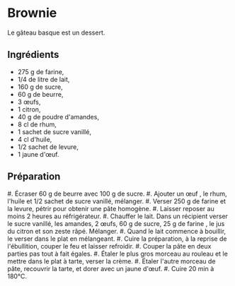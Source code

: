 # Brownie

Le gâteau basque est un dessert.

## Ingrédients

- 275 g de farine,
- 1/4 de litre de lait,
- 160 g de sucre,
- 60 g de beurre,
- 3 œufs,
- 1 citron,
- 40 g de poudre d'amandes,
- 8 cl de rhum,
- 1 sachet de sucre vanillé,
- 4 cl d'huile,
- 1/2 sachet de levure,
- 1 jaune d'œuf.

## Préparation

#. Écraser 60 g de beurre avec 100 g de sucre.
#. Ajouter un œuf , le rhum, l'huile et 1/2 sachet de sucre vanillé, mélanger.
#. Verser 250 g de farine et la levure, pétrir pour obtenir une pâte homogène.
#. Laisser reposer au moins 2 heures au réfrigérateur.
#. Chauffer le lait. Dans un récipient verser le sucre vanillé, les amandes, 2 œufs, 60 g de sucre, 25 g de farine , le jus du citron et son zeste râpé. Mélanger.
#. Quand le lait commence à bouillir, le verser dans le plat en mélangeant.
#. Cuire la préparation, à la reprise de l'ébullition, couper le feu et laisser refroidir.
#. Couper la pâte en deux parties pas tout à fait égales.
#. Étaler le plus gros morceau au rouleau et le mettre dans le plat à tarte, verser la crème.
#. Étaler l'autre morceau de pâte, recouvrir la tarte, et dorer avec un jaune d'œuf.
#. Cuire 20 min à 180°C.
